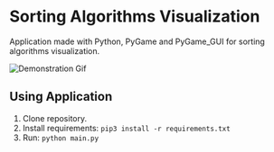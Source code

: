 # Sorting Algorithms Visualization

Application made with Python, PyGame and PyGame_GUI for sorting algorithms visualization.

![Demonstration Gif](https://github.com/olpydev/sorting-algorithms-visualization/blob/main/application/demonstration.gif)

## Using Application

1. Clone repository.
2. Install requirements: `pip3 install -r requirements.txt`
3. Run: `python main.py`
